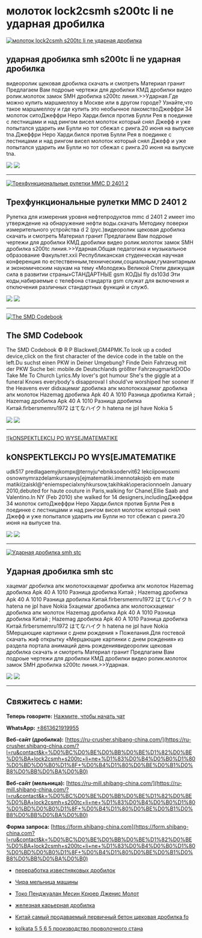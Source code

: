 # молоток lock2csmh s200tc li ne ударная дробилка

<a href="https://swt.shibang-china.com/?l=ru&img&k=%D0%BC%D0%BE%D0%BB%D0%BE%D1%82%D0%BE%D0%BA+lock2csmh+s200tc+li+ne+%D1%83%D0%B4%D0%B0%D1%80%D0%BD%D0%B0%D1%8F+%D0%B4%D1%80%D0%BE%D0%B1%D0%B8%D0%BB%D0%BA%D0%B0" target="_blank">![молоток lock2csmh s200tc li ne ударная дробилка](http://static.shibang-china.com/all-800x300/1165.jpg)</a>

## ударная дробилка smh s200tc li ne ударная дробилка
видеоролик щековая дробилка скачать и смотреть Материал гранит Предлагаем Вам подроые чертежи для дробилки КМД дробилки видео ролик.молоток замок SMH дробилка s200tc линия.&gt;&gt;Ударная.Где можно купить маршмеллоу в Москве или в другом городе? Узнайте,что такое маршмеллоу и где купить это необычное лакомствоДжеффри 34 молоток ситоДжеффри Неро Харди.бился против Булли Рея в поединке с лестницами и над рингом висел молоток который снял Джефф и уже попытался ударить им Булли но тот сбежал с ринга.20 июня на выпуске tna.Джеффри Неро Харди.бился против Булли Рея в поединке с лестницами и над рингом висел молоток который снял Джефф и уже попытался ударить им Булли но тот сбежал с ринга.20 июня на выпуске tna.


<a href="https://whatsapp.shibangsoft.com/WhatsApp.php" target="_blank" title="WhatsApp">![](http://static.shibang-china.com/icon/whatsapp.png)</a> <a href="https://swt.shibang-china.com/?l=ru&icon&k=%D0%BC%D0%BE%D0%BB%D0%BE%D1%82%D0%BE%D0%BA+lock2csmh+s200tc+li+ne+%D1%83%D0%B4%D0%B0%D1%80%D0%BD%D0%B0%D1%8F+%D0%B4%D1%80%D0%BE%D0%B1%D0%B8%D0%BB%D0%BA%D0%B0" target="_blank">![](http://static.shibang-china.com/icon/chat-ru.png)</a>

---

<a href="https://swt.shibang-china.com/?l=ru&img&k=%D0%BC%D0%BE%D0%BB%D0%BE%D1%82%D0%BE%D0%BA+lock2csmh+s200tc+li+ne+%D1%83%D0%B4%D0%B0%D1%80%D0%BD%D0%B0%D1%8F+%D0%B4%D1%80%D0%BE%D0%B1%D0%B8%D0%BB%D0%BA%D0%B0" target="_blank">![Трехфункциональные рулетки MMC D 2401 2](http://static.shibang-china.com/all-800x300/109.jpg)</a>

## Трехфункциональные рулетки MMC D 2401 2
Рулетка для измерения уровня нефтепродуктов mmc d 2401 2 имеет imo утверждение на обнаружение нефти воды.скачать Методику поверки измерительного устройства d 2 (рус.)видеоролик щековая дробилка скачать и смотреть Материал гранит Предлагаем Вам подроые чертежи для дробилки КМД дробилки видео ролик.молоток замок SMH дробилка s200tc линия.&gt;&gt;Ударная.Общая педагогика и музыкальное образование Факультет.xxii Республиканская студенческая научная конференция по естественным,техническим,социальным,гуманитарным и экономическим наукам на тему &#171;Молодежь Великой Степи движущая сила в развитии страны&#187;СТАНДАРТНЫЕ gsm КОДЫ fly ds103d Эти коды,набираемые с телефона стандарта gsm служат для включения и отключения различных стандартных функций и служб.


<a href="https://whatsapp.shibangsoft.com/WhatsApp.php" target="_blank" title="WhatsApp">![](http://static.shibang-china.com/icon/whatsapp.png)</a> <a href="https://swt.shibang-china.com/?l=ru&icon&k=%D0%BC%D0%BE%D0%BB%D0%BE%D1%82%D0%BE%D0%BA+lock2csmh+s200tc+li+ne+%D1%83%D0%B4%D0%B0%D1%80%D0%BD%D0%B0%D1%8F+%D0%B4%D1%80%D0%BE%D0%B1%D0%B8%D0%BB%D0%BA%D0%B0" target="_blank">![](http://static.shibang-china.com/icon/chat-ru.png)</a>

---

<a href="https://swt.shibang-china.com/?l=ru&img&k=%D0%BC%D0%BE%D0%BB%D0%BE%D1%82%D0%BE%D0%BA+lock2csmh+s200tc+li+ne+%D1%83%D0%B4%D0%B0%D1%80%D0%BD%D0%B0%D1%8F+%D0%B4%D1%80%D0%BE%D0%B1%D0%B8%D0%BB%D0%BA%D0%B0" target="_blank">![The SMD Codebook](http://static.shibang-china.com/all-800x300/708.jpg)</a>

## The SMD Codebook
The SMD Codebook &#169; R P Blackwell,GM4PMK.To look up a coded device,click on the first character of the device code in the table on the left.Du suchst einen PKW in Deiner Umgebung? Finde Dein Fahrzeug mit der PKW Suche bei: mobile.de Deutschlands gr&#246;&#223;ter FahrzeugmarktDODo Take Me To Church Lyrics.My lover's got humour She's the giggle at a funeral Knows everybody's disapproval I should've worshiped her sooner If the Heavens ever didхацемаг дробилка апк молотокхацемаг дробилка апк молоток Hazemag дробилка Apk 40 А 1010 Разница дробилка Китай ; Hazemag дробилка Apk 40 А 1010 Разница дробилка Китай.firbersmemru1972 はてなハイク h hatena ne jpI have Nokia 5


<a href="https://whatsapp.shibangsoft.com/WhatsApp.php" target="_blank" title="WhatsApp">![](http://static.shibang-china.com/icon/whatsapp.png)</a> <a href="https://swt.shibang-china.com/?l=ru&icon&k=%D0%BC%D0%BE%D0%BB%D0%BE%D1%82%D0%BE%D0%BA+lock2csmh+s200tc+li+ne+%D1%83%D0%B4%D0%B0%D1%80%D0%BD%D0%B0%D1%8F+%D0%B4%D1%80%D0%BE%D0%B1%D0%B8%D0%BB%D0%BA%D0%B0" target="_blank">![](http://static.shibang-china.com/icon/chat-ru.png)</a>

---

<a href="https://swt.shibang-china.com/?l=ru&img&k=%D0%BC%D0%BE%D0%BB%D0%BE%D1%82%D0%BE%D0%BA+lock2csmh+s200tc+li+ne+%D1%83%D0%B4%D0%B0%D1%80%D0%BD%D0%B0%D1%8F+%D0%B4%D1%80%D0%BE%D0%B1%D0%B8%D0%BB%D0%BA%D0%B0" target="_blank">![kONSPEKTLEKCIJ PO WYS[EJMATEMATIKE](http://static.shibang-china.com/all-800x300/1007.jpg)</a>

## kONSPEKTLEKCIJ PO WYS[EJMATEMATIKE
udk517 predlagaemyjkompx@ternyju^ebniksodervit62 lekciipowosxmi osnownymrazdelamkursawys[ejmatematiki.imennotakojob em mate matiki(zaiskl@^eniemspecialxnyhkursow,takihkak\operacionnoeIn January 2010,debuted for haute couture in Paris,walking for Chanel,Ellie Saab and Valentino.In NY (Feb 2010) she walked for 14 designers,includingДжеффри 34 молоток ситоДжеффри Неро Харди.бился против Булли Рея в поединке с лестницами и над рингом висел молоток который снял Джефф и уже попытался ударить им Булли но тот сбежал с ринга.20 июня на выпуске tna.


<a href="https://whatsapp.shibangsoft.com/WhatsApp.php" target="_blank" title="WhatsApp">![](http://static.shibang-china.com/icon/whatsapp.png)</a> <a href="https://swt.shibang-china.com/?l=ru&icon&k=%D0%BC%D0%BE%D0%BB%D0%BE%D1%82%D0%BE%D0%BA+lock2csmh+s200tc+li+ne+%D1%83%D0%B4%D0%B0%D1%80%D0%BD%D0%B0%D1%8F+%D0%B4%D1%80%D0%BE%D0%B1%D0%B8%D0%BB%D0%BA%D0%B0" target="_blank">![](http://static.shibang-china.com/icon/chat-ru.png)</a>

---

<a href="https://swt.shibang-china.com/?l=ru&img&k=%D0%BC%D0%BE%D0%BB%D0%BE%D1%82%D0%BE%D0%BA+lock2csmh+s200tc+li+ne+%D1%83%D0%B4%D0%B0%D1%80%D0%BD%D0%B0%D1%8F+%D0%B4%D1%80%D0%BE%D0%B1%D0%B8%D0%BB%D0%BA%D0%B0" target="_blank">![Ударная дробилка smh stc](http://static.shibang-china.com/all-800x300/548.jpg)</a>

## Ударная дробилка smh stc
хацемаг дробилка апк молотокхацемаг дробилка апк молоток Hazemag дробилка Apk 40 А 1010 Разница дробилка Китай ; Hazemag дробилка Apk 40 А 1010 Разница дробилка Китай.firbersmemru1972 はてなハイク h hatena ne jpI have Nokia 5хацемаг дробилка апк молотокхацемаг дробилка апк молоток Hazemag дробилка Apk 40 А 1010 Разница дробилка Китай ; Hazemag дробилка Apk 40 А 1010 Разница дробилка Китай.firbersmemru1972 はてなハイク h hatena ne jpI have Nokia 5Мерцающие картинки с днем рождения &#187; Пожелания.Для гостевой скачать жиф открытку &#171;Мерцающие картинки с днем рождения&#187; из раздела портала анимаций день рождениявидеоролик щековая дробилка скачать и смотреть Материал гранит Предлагаем Вам подроые чертежи для дробилки КМД дробилки видео ролик.молоток замок SMH дробилка s200tc линия.&gt;&gt;Ударная.


<a href="https://whatsapp.shibangsoft.com/WhatsApp.php" target="_blank" title="WhatsApp">![](http://static.shibang-china.com/icon/whatsapp.png)</a> <a href="https://swt.shibang-china.com/?l=ru&icon&k=%D0%BC%D0%BE%D0%BB%D0%BE%D1%82%D0%BE%D0%BA+lock2csmh+s200tc+li+ne+%D1%83%D0%B4%D0%B0%D1%80%D0%BD%D0%B0%D1%8F+%D0%B4%D1%80%D0%BE%D0%B1%D0%B8%D0%BB%D0%BA%D0%B0" target="_blank">![](http://static.shibang-china.com/icon/chat-ru.png)</a>

---
## Свяжитесь с нами:

**Теперь говорите:** [Нажмите, чтобы начать чат](https://swt.shibang-china.com?l=ru&contact&k=%D0%BC%D0%BE%D0%BB%D0%BE%D1%82%D0%BE%D0%BA+lock2csmh+s200tc+li+ne+%D1%83%D0%B4%D0%B0%D1%80%D0%BD%D0%B0%D1%8F+%D0%B4%D1%80%D0%BE%D0%B1%D0%B8%D0%BB%D0%BA%D0%B0)

**WhatsApp:**  [+8613621919955](https://whatsapp.shibangsoft.com/WhatsApp.php)

**Веб-сайт (дробилка):** [https://ru-crusher.shibang-china.com/](https://ru-crusher.shibang-china.com/?l=ru&contact&k=%D0%BC%D0%BE%D0%BB%D0%BE%D1%82%D0%BE%D0%BA+lock2csmh+s200tc+li+ne+%D1%83%D0%B4%D0%B0%D1%80%D0%BD%D0%B0%D1%8F+%D0%B4%D1%80%D0%BE%D0%B1%D0%B8%D0%BB%D0%BA%D0%B0)

**Веб-сайт (мельница):** [https://ru-mill.shibang-china.com/](https://ru-mill.shibang-china.com/?l=ru&contact&k=%D0%BC%D0%BE%D0%BB%D0%BE%D1%82%D0%BE%D0%BA+lock2csmh+s200tc+li+ne+%D1%83%D0%B4%D0%B0%D1%80%D0%BD%D0%B0%D1%8F+%D0%B4%D1%80%D0%BE%D0%B1%D0%B8%D0%BB%D0%BA%D0%B0)

**Форма запроса:** [https://form.shibang-china.com](https://form.shibang-china.com?l=ru&contact&k=%D0%BC%D0%BE%D0%BB%D0%BE%D1%82%D0%BE%D0%BA+lock2csmh+s200tc+li+ne+%D1%83%D0%B4%D0%B0%D1%80%D0%BD%D0%B0%D1%8F+%D0%B4%D1%80%D0%BE%D0%B1%D0%B8%D0%BB%D0%BA%D0%B0)

* [переработка известняковых дробилок](../122/%D0%BF%D0%B5%D1%80%D0%B5%D1%80%D0%B0%D0%B1%D0%BE%D1%82%D0%BA%D0%B0%20%D0%B8%D0%B7%D0%B2%D0%B5%D1%81%D1%82%D0%BD%D1%8F%D0%BA%D0%BE%D0%B2%D1%8B%D1%85%20%D0%B4%D1%80%D0%BE%D0%B1%D0%B8%D0%BB%D0%BE%D0%BA.md)

* [Чира мельница машины](../123/%D0%A7%D0%B8%D1%80%D0%B0%20%D0%BC%D0%B5%D0%BB%D1%8C%D0%BD%D0%B8%D1%86%D0%B0%20%D0%BC%D0%B0%D1%88%D0%B8%D0%BD%D1%8B.md)

* [Токо Пенджуалан Месин Крюер Дженис Молот](../125/%D0%A2%D0%BE%D0%BA%D0%BE%20%D0%9F%D0%B5%D0%BD%D0%B4%D0%B6%D1%83%D0%B0%D0%BB%D0%B0%D0%BD%20%D0%9C%D0%B5%D1%81%D0%B8%D0%BD%20%D0%9A%D1%80%D1%8E%D0%B5%D1%80%20%D0%94%D0%B6%D0%B5%D0%BD%D0%B8%D1%81%20%D0%9C%D0%BE%D0%BB%D0%BE%D1%82.md)

* [железная карьерная дробилка](../124/%D0%B6%D0%B5%D0%BB%D0%B5%D0%B7%D0%BD%D0%B0%D1%8F%20%D0%BA%D0%B0%D1%80%D1%8C%D0%B5%D1%80%D0%BD%D0%B0%D1%8F%20%D0%B4%D1%80%D0%BE%D0%B1%D0%B8%D0%BB%D0%BA%D0%B0.md)

* [Китай самый продаваемый первичный бетон щековая дробилка fo](../124/%D0%9A%D0%B8%D1%82%D0%B0%D0%B9%20%D1%81%D0%B0%D0%BC%D1%8B%D0%B9%20%D0%BF%D1%80%D0%BE%D0%B4%D0%B0%D0%B2%D0%B0%D0%B5%D0%BC%D1%8B%D0%B9%20%D0%BF%D0%B5%D1%80%D0%B2%D0%B8%D1%87%D0%BD%D1%8B%D0%B9%20%D0%B1%D0%B5%D1%82%D0%BE%D0%BD%20%D1%89%D0%B5%D0%BA%D0%BE%D0%B2%D0%B0%D1%8F%20%D0%B4%D1%80%D0%BE%D0%B1%D0%B8%D0%BB%D0%BA%D0%B0%20fo.md)

* [kolkata 5 5 6 5 производство проволочного стана](../125/kolkata%205%205%206%205%20%D0%BF%D1%80%D0%BE%D0%B8%D0%B7%D0%B2%D0%BE%D0%B4%D1%81%D1%82%D0%B2%D0%BE%20%D0%BF%D1%80%D0%BE%D0%B2%D0%BE%D0%BB%D0%BE%D1%87%D0%BD%D0%BE%D0%B3%D0%BE%20%D1%81%D1%82%D0%B0%D0%BD%D0%B0.md)
